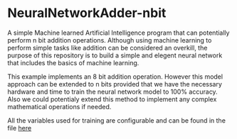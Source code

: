 # NeuralNetworkAdder-nbit

A simple Machine learned Artificial Intelligence program that can potentially perform n bit addition operations. Although using machine learning to perform simple tasks like addition can be considered an overkill, the purpose of this repository is to build a simple and elegent neural network that includes the basics of machine learning.

This example implements an 8 bit addition operation. However this model approach can be extended to n bits provided that we have the necessary hardware and time to train the neural network model to 100% accuracy. Also we could potentialy extend this method to implement any complex mathematical operations if needed.

All the variables used for training are configurable and can be found in the file [here](core/addition_neural_network.py)
